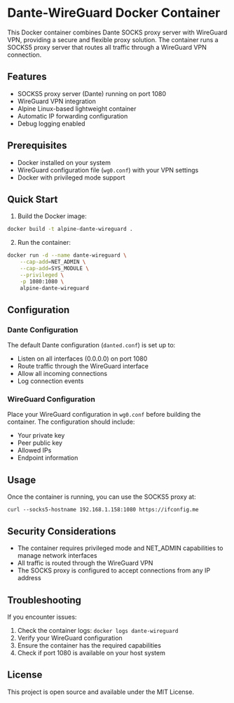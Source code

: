 # Dante-WireGuard Docker Container

This Docker container combines Dante SOCKS proxy server with WireGuard VPN, providing a secure and flexible proxy solution. The container runs a SOCKS5 proxy server that routes all traffic through a WireGuard VPN connection.

## Features

- SOCKS5 proxy server (Dante) running on port 1080
- WireGuard VPN integration
- Alpine Linux-based lightweight container
- Automatic IP forwarding configuration
- Debug logging enabled

## Prerequisites

- Docker installed on your system
- WireGuard configuration file (`wg0.conf`) with your VPN settings
- Docker with privileged mode support

## Quick Start

1. Build the Docker image:
```bash
docker build -t alpine-dante-wireguard .
```

2. Run the container:
```bash
docker run -d --name dante-wireguard \
    --cap-add=NET_ADMIN \
    --cap-add=SYS_MODULE \
    --privileged \
    -p 1080:1080 \
    alpine-dante-wireguard
```

## Configuration

### Dante Configuration
The default Dante configuration (`danted.conf`) is set up to:
- Listen on all interfaces (0.0.0.0) on port 1080
- Route traffic through the WireGuard interface
- Allow all incoming connections
- Log connection events

### WireGuard Configuration
Place your WireGuard configuration in `wg0.conf` before building the container. The configuration should include:
- Your private key
- Peer public key
- Allowed IPs
- Endpoint information

## Usage

Once the container is running, you can use the SOCKS5 proxy at:
```
curl --socks5-hostname 192.168.1.158:1080 https://ifconfig.me
```

## Security Considerations

- The container requires privileged mode and NET_ADMIN capabilities to manage network interfaces
- All traffic is routed through the WireGuard VPN
- The SOCKS proxy is configured to accept connections from any IP address

## Troubleshooting

If you encounter issues:
1. Check the container logs: `docker logs dante-wireguard`
2. Verify your WireGuard configuration
3. Ensure the container has the required capabilities
4. Check if port 1080 is available on your host system

## License

This project is open source and available under the MIT License.
